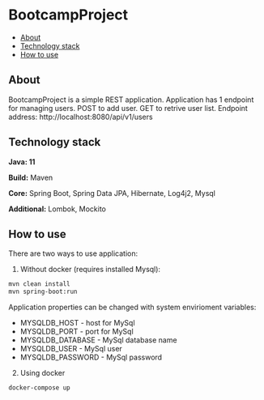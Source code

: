 # BootcampProject

- [About](#about)
- [Technology stack](#technology-stack)
- [How to use](#how-to-use)

## About
BootcampProject is a simple REST application. Application has 1 endpoint for managing users. POST to add user. GET to retrive user list. Endpoint address: http://localhost:8080/api/v1/users

## Technology stack
**Java: 11**

**Build:** Maven

**Core:** Spring Boot, Spring Data JPA, Hibernate, Log4j2, Mysql

**Additional:** Lombok, Mockito

## How to use
There are two ways to use application:
1) Without docker (requires installed Mysql):
```sh
mvn clean install
mvn spring-boot:run
```
Application properties can be changed with system envirioment variables:
- MYSQLDB_HOST - host for MySql
- MYSQLDB_PORT - port for MySql
- MYSQLDB_DATABASE - MySql database name
- MYSQLDB_USER - MySql user
- MYSQLDB_PASSWORD - MySql password

2) Using docker
```sh
docker-compose up
```
